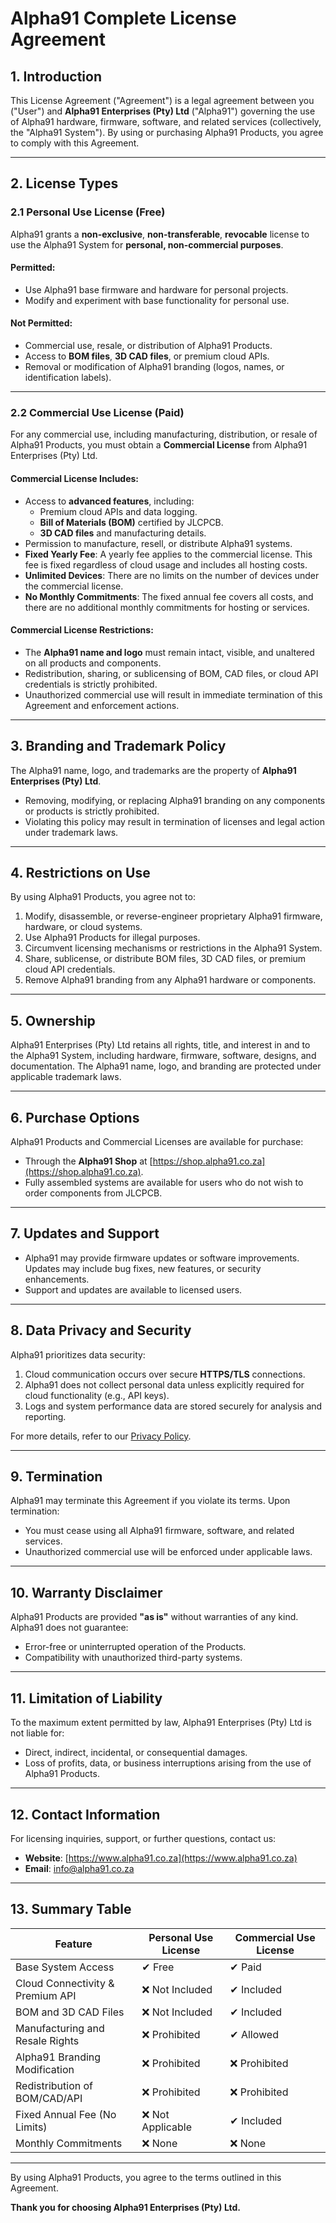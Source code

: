 # **Alpha91 Complete License Agreement**

## **1. Introduction**
This License Agreement ("Agreement") is a legal agreement between you ("User") and **Alpha91 Enterprises (Pty) Ltd** ("Alpha91") governing the use of Alpha91 hardware, firmware, software, and related services (collectively, the "Alpha91 System"). By using or purchasing Alpha91 Products, you agree to comply with this Agreement.

---

## **2. License Types**

### **2.1 Personal Use License (Free)**
Alpha91 grants a **non-exclusive**, **non-transferable**, **revocable** license to use the Alpha91 System for **personal, non-commercial purposes**.

#### **Permitted:**
- Use Alpha91 base firmware and hardware for personal projects.
- Modify and experiment with base functionality for personal use.

#### **Not Permitted:**
- Commercial use, resale, or distribution of Alpha91 Products.
- Access to **BOM files**, **3D CAD files**, or premium cloud APIs.
- Removal or modification of Alpha91 branding (logos, names, or identification labels).

---

### **2.2 Commercial Use License (Paid)**
For any commercial use, including manufacturing, distribution, or resale of Alpha91 Products, you must obtain a **Commercial License** from Alpha91 Enterprises (Pty) Ltd.

#### **Commercial License Includes:**
- Access to **advanced features**, including:
   - Premium cloud APIs and data logging.
   - **Bill of Materials (BOM)** certified by JLCPCB.
   - **3D CAD files** and manufacturing details.
- Permission to manufacture, resell, or distribute Alpha91 systems.
- **Fixed Yearly Fee**: A yearly fee applies to the commercial license. This fee is fixed regardless of cloud usage and includes all hosting costs.
- **Unlimited Devices**: There are no limits on the number of devices under the commercial license.
- **No Monthly Commitments**: The fixed annual fee covers all costs, and there are no additional monthly commitments for hosting or services.

#### **Commercial License Restrictions:**
- The **Alpha91 name and logo** must remain intact, visible, and unaltered on all products and components.
- Redistribution, sharing, or sublicensing of BOM, CAD files, or cloud API credentials is strictly prohibited.
- Unauthorized commercial use will result in immediate termination of this Agreement and enforcement actions.

---

## **3. Branding and Trademark Policy**
The Alpha91 name, logo, and trademarks are the property of **Alpha91 Enterprises (Pty) Ltd**.

- Removing, modifying, or replacing Alpha91 branding on any components or products is strictly prohibited.
- Violating this policy may result in termination of licenses and legal action under trademark laws.

---

## **4. Restrictions on Use**
By using Alpha91 Products, you agree not to:
1. Modify, disassemble, or reverse-engineer proprietary Alpha91 firmware, hardware, or cloud systems.
2. Use Alpha91 Products for illegal purposes.
3. Circumvent licensing mechanisms or restrictions in the Alpha91 System.
4. Share, sublicense, or distribute BOM files, 3D CAD files, or premium cloud API credentials.
5. Remove Alpha91 branding from any Alpha91 hardware or components.

---

## **5. Ownership**
Alpha91 Enterprises (Pty) Ltd retains all rights, title, and interest in and to the Alpha91 System, including hardware, firmware, software, designs, and documentation. The Alpha91 name, logo, and branding are protected under applicable trademark laws.

---

## **6. Purchase Options**
Alpha91 Products and Commercial Licenses are available for purchase:
- Through the **Alpha91 Shop** at [https://shop.alpha91.co.za](https://shop.alpha91.co.za).
- Fully assembled systems are available for users who do not wish to order components from JLCPCB.

---

## **7. Updates and Support**
- Alpha91 may provide firmware updates or software improvements. Updates may include bug fixes, new features, or security enhancements.
- Support and updates are available to licensed users.

---

## **8. Data Privacy and Security**
Alpha91 prioritizes data security:
1. Cloud communication occurs over secure **HTTPS/TLS** connections.
2. Alpha91 does not collect personal data unless explicitly required for cloud functionality (e.g., API keys).
3. Logs and system performance data are stored securely for analysis and reporting.

For more details, refer to our [Privacy Policy](#).

---

## **9. Termination**
Alpha91 may terminate this Agreement if you violate its terms. Upon termination:
- You must cease using all Alpha91 firmware, software, and related services.
- Unauthorized commercial use will be enforced under applicable laws.

---

## **10. Warranty Disclaimer**
Alpha91 Products are provided **"as is"** without warranties of any kind. Alpha91 does not guarantee:
- Error-free or uninterrupted operation of the Products.
- Compatibility with unauthorized third-party systems.

---

## **11. Limitation of Liability**
To the maximum extent permitted by law, Alpha91 Enterprises (Pty) Ltd is not liable for:
- Direct, indirect, incidental, or consequential damages.
- Loss of profits, data, or business interruptions arising from the use of Alpha91 Products.

---

## **12. Contact Information**
For licensing inquiries, support, or further questions, contact us:
- **Website**: [https://www.alpha91.co.za](https://www.alpha91.co.za)
- **Email**: [info@alpha91.co.za](mailto:info@alpha91.co.za)

---

## **13. Summary Table**

| **Feature**                    | **Personal Use License** | **Commercial Use License** |
|--------------------------------|--------------------------|----------------------------|
| Base System Access             | ✔ Free                  | ✔ Paid                    |
| Cloud Connectivity & Premium API | ❌ Not Included        | ✔ Included                |
| BOM and 3D CAD Files           | ❌ Not Included          | ✔ Included                |
| Manufacturing and Resale Rights| ❌ Prohibited            | ✔ Allowed                 |
| Alpha91 Branding Modification  | ❌ Prohibited            | ❌ Prohibited              |
| Redistribution of BOM/CAD/API  | ❌ Prohibited            | ❌ Prohibited              |
| Fixed Annual Fee (No Limits)   | ❌ Not Applicable        | ✔ Included                |
| Monthly Commitments            | ❌ None                 | ❌ None                   |

---

By using Alpha91 Products, you agree to the terms outlined in this Agreement.

**Thank you for choosing Alpha91 Enterprises (Pty) Ltd.**

